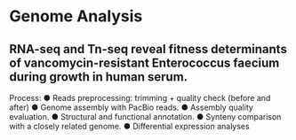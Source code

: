 # Genome Analysis
## RNA-seq and Tn-seq reveal fitness determinants of vancomycin-resistant Enterococcus faecium during growth in human serum.


Process:
● Reads preprocessing: trimming + quality check (before and after)
● Genome assembly with PacBio reads.
● Assembly quality evaluation.
● Structural and functional annotation.
● Synteny comparison with a closely related genome.
● Differential expression analyses
